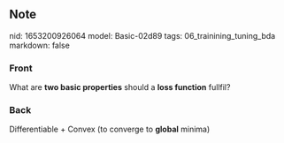 ## Note
nid: 1653200926064
model: Basic-02d89
tags: 06_trainining_tuning_bda
markdown: false

### Front
What are <b>two basic properties</b> should a <b>loss function</b>
fullfil?

### Back
Differentiable + Convex (to converge to <b>global</b> minima)

